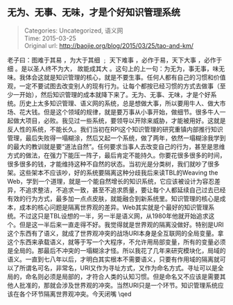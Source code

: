 无为、无事、无味，才是个好知识管理系统
---
    
> Categories: Uncategorized, 语义网  
> Time: 2015-03-25  
> Original url: <http://baojie.org/blog/2015/03/25/tao-and-km/>
    
老子曰：图难于其易 ，为大于其细 ﹔ 天下难事 ，必作于易，天下大事 ，必作于细 。是以圣人终不为大， 故能成其大 。这句上的上一句：为无为，事无事，味无味。我体会这就是知识管理的核心，就是不要生事。任何人都有自己的习惯和价值观，一定不要试图去改变别人的现有行为。让每个都按已经习惯的方式去做事（至少一开始），然后知识管理的成本就降下来了。无为、无事、无味，才是个好系统。历史上太多知识管理、语义网的系统，总是想做大事，所以要用牛人、做大市场、花大钱。但是这个领域的规律，就是要万事从小事开始，做细节。很多牛人一起做大项目，必败。我见过一些系统，要领导以开除来威胁，才能被用好。这就是反人性的系统，不能长久。我们当初在RPI这个知识管理的研究重镇内部推行知识管理，最后失败得一塌糊涂，然后又起一个系统，做了两年，依然一塌糊涂我学到的最大的教训就是要“道法自然”。任何要求当事人去改变自己的行为，甚至是思维方式的做法，在强力下能压一阵子，最后肯定不能持久。你要花很多很多的时间，很多很多的钱，才能维持这种不自然的状态。当初光是分类树，我们就吵了很多架。这些架本不应该吵，好的系统要隔离这种分歧我后来读TBL的Weaving the Web，学到一个道理，就是一个能自然增长的知识系统，它应该被设计为容忍差异，不追求整洁，不追求一致，甚至不追求质量，要让每个人都延续自己过去已经有效的行为方式，最多加一点点皮肤，就能融合到新系统里。知识管理的核心是成本，成本的核心问题是隔离世界观的差异。Web其实就是个最好的知识管理系统。不过这只是TBL设想的一半，另一半是语义网，从1980年他就开始追求这个。但是这一半后来一直走得不好。我觉得就是世界观的隔离没做好。特别是URI这个东西有了语义，就成了世界观冲突的战场URI本身是全互联网的全局变量。拿这个东西来承载语义，就等于写一个大程序，不允许用局部变量，所有的变量必须是全局的。那最后不冲突的一塌糊涂才怪。所以我花了几年来研究模块化，局域的语义。一直到七八年以后，才明白其实根本不需要语义，只要有作用域的隔离就可以了所谓名可名，非常名，URI又作为寻址方式，又作为命名方式。寻址可以是全局的，命名则必须是局部的，才符合人类的认知习惯。但是命名又不应该是需要其他人批准的，那就会涉及世界观的冲突。当然URI只是一个环节。知识管理系统应该在各个环节隔离世界观冲突。今天闭嘴 \qed     
    
